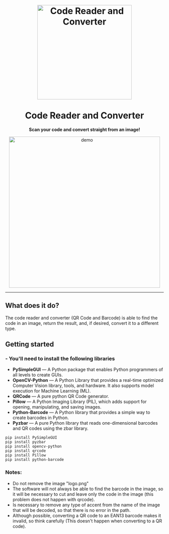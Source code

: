 <h1 align="center">
<br>
  <img src="https://i.imgur.com/75HuSbS.png" alt="Code Reader and Converter" width="300">
<br>
<br>
<b>Code Reader and Converter</b>
</h1>

<p align="center"><b>Scan your code and convert straight from an image!</b></p>



[//]: # (Add your gifs/images here:)
<div align="center">

  <img src="https://i.imgur.com/nvmJ3Rt.gif" alt="demo" height="480">
  
</div>

<hr />

## <b>What does it do?</b> 
The code reader and converter (QR Code and Barcode) is able to find the code in an image, return the result, and, if desired, convert it to a different type.

## <b>Getting started</b>

### - <b>You'll need to install the following libraries</b>


- **PySimpleGUI** — A Python package that enables Python programmers of all levels to create GUIs.
- **OpenCV-Python** — A Python Library that provides a real-time optimized Computer Vision library, tools, and hardware. It also supports model execution for Machine Learning (ML).
- **QRCode** — A pure python QR Code generator.
- **Pillow** — A Python Imaging Library (PIL), which adds support for opening, manipulating, and saving images.
- **Python-Barcode** — A Python library that provides a simple way to create barcodes in Python.
- **Pyzbar** — A pure Python library that reads one-dimensional barcodes and QR codes using the zbar library.


``` 
pip install PySimpleGUI
pip install pyzbar
pip install opencv-python
pip install qrcode
pip install Pillow
pip install python-barcode
```
### <b>Notes</b>: 
- Do not remove the image "logo.png"
- The software will not always be able to find the barcode in the image, so it will be necessary to cut and leave only the code in the image (this problem does not happen with qrcode).
- Is necessary to remove any type of accent from the name of the image that will be decoded, so that there is no error in the path.
- Although possible, converting a QR code to an EAN13 barcode makes it invalid, so think carefully (This doesn't happen when converting to a QR code).
